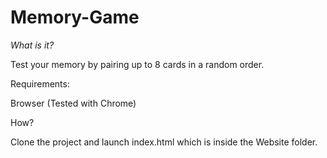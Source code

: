 # Memory-Game
*What is it?*

Test your memory by pairing up to 8 cards in a random order.

Requirements:

Browser (Tested with Chrome)

How?

Clone the project and launch index.html which is inside the Website folder.
